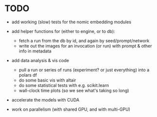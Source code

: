 # TODO

- add working (slow) tests for the nomic embedding modules

- add helper functions for (either to engine, or to db):

  - fetch a run from the db by id, and again by seed/prompt/network
  - write out the images for an invocation (or run) with prompt & other info in
    metadata

- add data analysis & vis code

  - pull a run or series of runs (experiment? or just everything) into a polars
    df
  - do some basic vis with altair
  - do some statistical tests with e.g. scikit.learn
  - wall-clock time plots (so we see what's taking so long)

- accelerate the models with CUDA

- work on parallelism (with shared GPU, and with multi-GPU)
